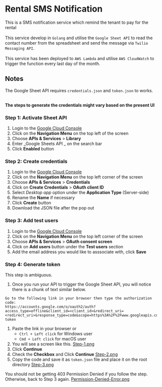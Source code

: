 # Rental SMS Notification

This is a SMS notification service which remind the tenant to pay for the rental
<br />
<br />
This service develop in `Golang` and utilise the `Google Sheet API` to read the contact number from the spreadsheet and send the message via `Twilio Messaging API`.
<br />
<br />
This service has been deployed to `AWS Lambda` and utilise `AWS CloudWatch` to trigger the function every last day of the month.

## Notes

The Google Sheet API requires `credentials.json` and `token.json` to works.
<br />
<br />

**The steps to generate the credentials might vary based on the present UI**

### Step 1: Activate Sheet API

1. Login to the [Google Cloud Console](https://console.cloud.google.com/)
1. Click on the **Navigation Menu** on the top left of the screen
1. Choose **APIs & Services** > **Library**
1. Enter _Google Sheets API _ on the search bar
1. Click **Enabled** button

### Step 2: Create credentials

1. Login to the [Google Cloud Console](https://console.cloud.google.com/)
1. Click on the **Navigation Menu** on the top left corner of the screen
1. Choose **APIs & Services** > **Credentials**
1. Click on **Create Credentials** > **OAuth client ID**
1. Select _Desktop app_ option under the **Application Type** (Server-side)
1. Rename the **Name** if necessary
1. Click **Create** button
1. Download the JSON file after the pop out

### Step 3: Add test users

1. Login to the [Google Cloud Console](https://console.cloud.google.com/)
1. Click on the **Navigation Menu** on the top left corner of the screen
1. Choose **APIs & Services** > **OAuth consent screen**
1. Click on **Add users** button under the **Test users** section
1. Add the email address you would like to asssociate with, click **Save**

### Step 4: Generate token

This step is ambiguous.

1. Once you run your API to trigger the Google Sheet API, you will notice there is a chunk of text similar below.

```
Go to the following link in your browser then type the authorization code:
https://accounts.google.com/o/oauth2/auth?access_type=offline&client_id=<client_id>&redirect_uri=<redirect_uri>&response_type=code&scope=https%3A%2F%2Fwww.googleapis.com%2Fauth%2Fspreadsheets.readonly&state=state-token
```

1. Paste the link in your browser or
   - `Ctrl + Left click` for Windows user
   - `Cmd + Left click` for macOS user
1. You will see a screen like this.
   [Step-1.png](https://postimg.cc/LgYt2Kyp)
1. Click **Continue**
1. Check the **Checkbox** and Click **Continue**
   [Step-2.png](https://postimg.cc/LnPtWSYk)
1. Copy the code and save it as `token.json` file and place it on the root directory
   [Step-3.png](https://postimg.cc/z36wpvBX)

You should not be getting 403 Permission Denied if you follow the step.
Otherwise, back to Step 3 again.
[Permission-Denied-Error.png](https://postimg.cc/XXpcwdnz)

